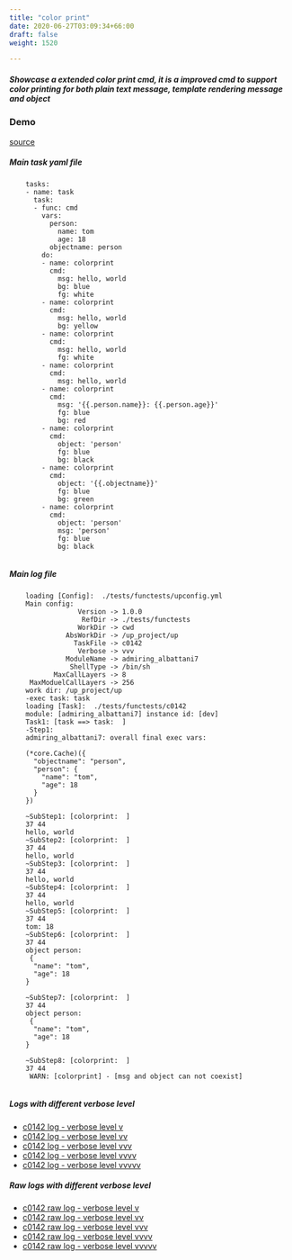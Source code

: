 ```yaml
---
title: "color print"
date: 2020-06-27T03:09:34+66:00
draft: false
weight: 1520

---
```


##### Showcase a extended color print cmd, it is a improved cmd to support color printing for both plain text message, template rendering message and object


### Demo








[source](https://github.com/upcmd/up/blob/master/tests/functests/c0142.yml)

##### Main task yaml file
```
    tasks:
    - name: task
      task:
      - func: cmd
        vars:
          person:
            name: tom
            age: 18
          objectname: person
        do:
        - name: colorprint
          cmd:
            msg: hello, world
            bg: blue
            fg: white
        - name: colorprint
          cmd:
            msg: hello, world
            bg: yellow
        - name: colorprint
          cmd:
            msg: hello, world
            fg: white
        - name: colorprint
          cmd:
            msg: hello, world
        - name: colorprint
          cmd:
            msg: '{{.person.name}}: {{.person.age}}'
            fg: blue
            bg: red
        - name: colorprint
          cmd:
            object: 'person'
            fg: blue
            bg: black
        - name: colorprint
          cmd:
            object: '{{.objectname}}'
            fg: blue
            bg: green
        - name: colorprint
          cmd:
            object: 'person'
            msg: 'person'
            fg: blue
            bg: black
    
```
##### Main log file
```
    loading [Config]:  ./tests/functests/upconfig.yml
    Main config:
                 Version -> 1.0.0
                  RefDir -> ./tests/functests
                 WorkDir -> cwd
              AbsWorkDir -> /up_project/up
                TaskFile -> c0142
                 Verbose -> vvv
              ModuleName -> admiring_albattani7
               ShellType -> /bin/sh
           MaxCallLayers -> 8
     MaxModuelCallLayers -> 256
    work dir: /up_project/up
    -exec task: task
    loading [Task]:  ./tests/functests/c0142
    module: [admiring_albattani7] instance id: [dev]
    Task1: [task ==> task:  ]
    -Step1:
    admiring_albattani7: overall final exec vars:
    
    (*core.Cache)({
      "objectname": "person",
      "person": {
        "name": "tom",
        "age": 18
      }
    })
    
    ~SubStep1: [colorprint:  ]
    37 44
    hello, world
    ~SubStep2: [colorprint:  ]
    37 44
    hello, world
    ~SubStep3: [colorprint:  ]
    37 44
    hello, world
    ~SubStep4: [colorprint:  ]
    37 44
    hello, world
    ~SubStep5: [colorprint:  ]
    37 44
    tom: 18
    ~SubStep6: [colorprint:  ]
    37 44
    object person:
     {
      "name": "tom",
      "age": 18
    }
    
    ~SubStep7: [colorprint:  ]
    37 44
    object person:
     {
      "name": "tom",
      "age": 18
    }
    
    ~SubStep8: [colorprint:  ]
    37 44
     WARN: [colorprint] - [msg and object can not coexist]
    
```


##### Logs with different verbose level
* [c0142 log - verbose level v](../../logs/c0142_v)
* [c0142 log - verbose level vv](../../logs/c0142_vv)
* [c0142 log - verbose level vvv](../../logs/c0142_vvvv)
* [c0142 log - verbose level vvvv](../../logs/c0142_vvvv)
* [c0142 log - verbose level vvvvv](../../logs/c0142_vvvvv)

##### Raw logs with different verbose level
* [c0142 raw log - verbose level v](../../reflogs/c0142_v.log)
* [c0142 raw log - verbose level vv](../../reflogs/c0142_vv.log)
* [c0142 raw log - verbose level vvv](../../reflogs/c0142_vvv.log)
* [c0142 raw log - verbose level vvvv](../../reflogs/c0142_vvvv.log)
* [c0142 raw log - verbose level vvvvv](../../reflogs/c0142_vvvvv.log)







